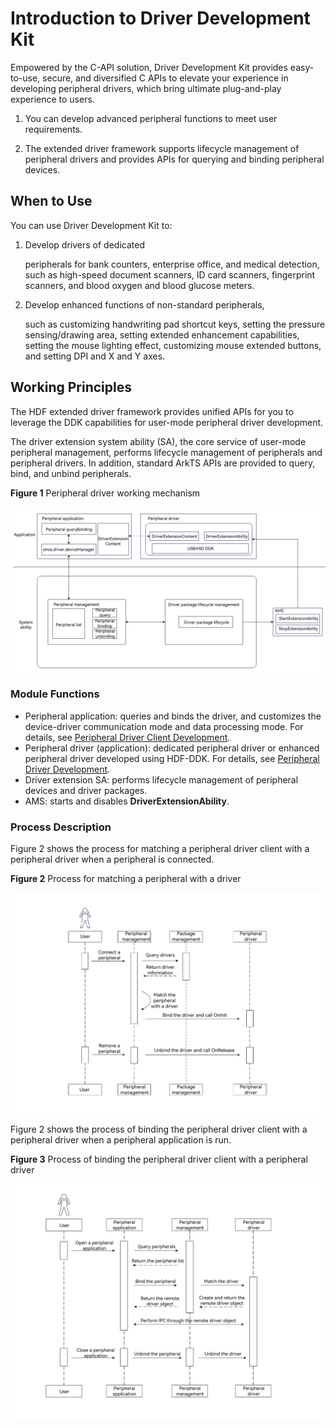 # Introduction to Driver Development Kit

Empowered by the C-API solution, Driver Development Kit provides easy-to-use, secure, and diversified C APIs to elevate your experience in developing peripheral drivers, which bring ultimate plug-and-play experience to users.

1. You can develop advanced peripheral functions to meet user requirements.

2. The extended driver framework supports lifecycle management of peripheral drivers and provides APIs for querying and binding peripheral devices.

## When to Use

You can use Driver Development Kit to:

1. Develop drivers of dedicated

   peripherals for bank counters, enterprise office, and medical detection, such as high-speed document scanners, ID card scanners, fingerprint scanners, and blood oxygen and blood glucose meters.

2. Develop enhanced functions of non-standard peripherals,

   such as customizing handwriting pad shortcut keys, setting the pressure sensing/drawing area, setting extended enhancement capabilities, setting the mouse lighting effect, customizing mouse extended buttons, and setting DPI and X and Y axes.

## Working Principles

The HDF extended driver framework provides unified APIs for you to leverage the DDK capabilities for user-mode peripheral driver development.

The driver extension system ability (SA), the core service of user-mode peripheral management, performs lifecycle management of peripherals and peripheral drivers. In addition, standard ArkTS APIs are provided to query, bind, and unbind peripherals.

  **Figure 1** Peripheral driver working mechanism 

![driverExtension](figures/driverExtension.png)

### **Module Functions**

- Peripheral application: queries and binds the driver, and customizes the device-driver communication mode and data processing mode. For details, see [Peripheral Driver Client Development](externaldevice-guidelines.md).
- Peripheral driver (application): dedicated peripheral driver or enhanced peripheral driver developed using HDF-DDK. For details, see [Peripheral Driver Development](driverextensionability.md).
- Driver extension SA: performs lifecycle management of peripheral devices and driver packages.
- AMS: starts and disables **DriverExtensionAbility**.

### Process Description

Figure 2 shows the process for matching a peripheral driver client with a peripheral driver when a peripheral is connected.

**Figure 2** Process for matching a peripheral with a driver

![timeSeries1](figures/timeSeries1.png)

Figure 2 shows the process of binding the peripheral driver client with a peripheral driver when a peripheral application is run.

**Figure 3** Process of binding the peripheral driver client with a peripheral driver

![timeSeries2](figures/timeSeries2.png)
